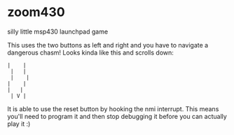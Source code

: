 zoom430
=======

silly little msp430 launchpad game

This uses the two buttons as left and right and you have to navigate a
dangerous chasm! Looks kinda like this and scrolls down:
```
|    |
 |   |
 |    |
|    |
|   |
 | V |
```

It is able to use the reset button by hooking the nmi interrupt. This means
you'll need to program it and then stop debugging it before you can
actually play it :)
